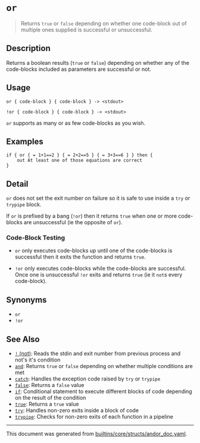# `or`

> Returns `true` or `false` depending on whether one code-block out of multiple ones supplied is successful or unsuccessful.

## Description

Returns a boolean results (`true` or `false`) depending on whether any of the
code-blocks included as parameters are successful or not.

## Usage

```
or { code-block } { code-block } -> <stdout>

!or { code-block } { code-block } -> <stdout>
```

`or` supports as many or as few code-blocks as you wish.

## Examples

```
if { or { = 1+1==2 } { = 2+2==5 } { = 3+3==6 } } then {
    out At least one of those equations are correct
}
```

## Detail

`or` does not set the exit number on failure so it is safe to use inside a `try`
or `trypipe` block.

If `or` is prefixed by a bang (`!or`) then it returns `true` when one or more
code-blocks are unsuccessful (ie the opposite of `or`).

### Code-Block Testing

* `or` only executes code-blocks up until one of the code-blocks is successful
  then it exits the function and returns `true`.

* `!or` only executes code-blocks while the code-blocks are successful. Once one
  is unsuccessful `!or` exits and returns `true` (ie it `not`s every code-block).

## Synonyms

* `or`
* `!or`


## See Also

* [`!` (not)](../commands/not-func.md):
  Reads the stdin and exit number from previous process and not's it's condition
* [`and`](../commands/and.md):
  Returns `true` or `false` depending on whether multiple conditions are met
* [`catch`](../commands/catch.md):
  Handles the exception code raised by `try` or `trypipe`
* [`false`](../commands/false.md):
  Returns a `false` value
* [`if`](../commands/if.md):
  Conditional statement to execute different blocks of code depending on the result of the condition
* [`true`](../commands/true.md):
  Returns a `true` value
* [`try`](../commands/try.md):
  Handles non-zero exits inside a block of code
* [`trypipe`](../commands/trypipe.md):
  Checks for non-zero exits of each function in a pipeline

<hr/>

This document was generated from [builtins/core/structs/andor_doc.yaml](https://github.com/lmorg/murex/blob/master/builtins/core/structs/andor_doc.yaml).